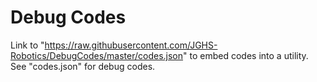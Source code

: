 # Debug Codes
Link to "https://raw.githubusercontent.com/JGHS-Robotics/DebugCodes/master/codes.json" to embed codes into a utility.
See "codes.json" for debug codes.
